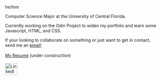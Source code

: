 <p>he/him</p>
<p>Computer Science Major at the University of Central Florida.</p>
<p>Currently working on the Odin Project to widen my portfolio and learn some Javascript, HTML, and CSS.</p>
If your looking to collaborate on something or just want to get in contact, send me an <a href="mailto:nsanchez9009@gmail.com">email!</a>
<br><br>
<div><a href="">My Resume</a> (under construction)</div>
<br>
<a href="https://www.linkedin.com/in/nsanchez9009"><img src="https://i.imgur.com/Ks8W7j6.png" width="40px" alt="LinkedIn"></a>
